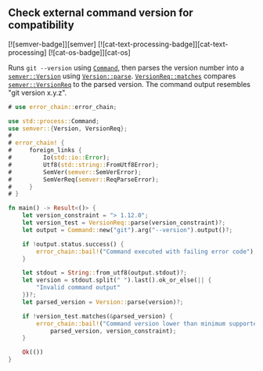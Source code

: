 ## Check external command version for compatibility

[![semver-badge]][semver] [![cat-text-processing-badge]][cat-text-processing] [![cat-os-badge]][cat-os]

Runs `git --version` using [`Command`], then parses the version number into a
[`semver::Version`] using [`Version::parse`]. [`VersionReq::matches`] compares
[`semver::VersionReq`] to the parsed version.  The command output resembles
"git version x.y.z".

```rust
# use error_chain::error_chain;

use std::process::Command;
use semver::{Version, VersionReq};
#
# error_chain! {
#     foreign_links {
#         Io(std::io::Error);
#         Utf8(std::string::FromUtf8Error);
#         SemVer(semver::SemVerError);
#         SemVerReq(semver::ReqParseError);
#     }
# }

fn main() -> Result<()> {
    let version_constraint = "> 1.12.0";
    let version_test = VersionReq::parse(version_constraint)?;
    let output = Command::new("git").arg("--version").output()?;

    if !output.status.success() {
        error_chain::bail!("Command executed with failing error code");
    }

    let stdout = String::from_utf8(output.stdout)?;
    let version = stdout.split(" ").last().ok_or_else(|| {
        "Invalid command output"
    })?;
    let parsed_version = Version::parse(version)?;

    if !version_test.matches(&parsed_version) {
        error_chain::bail!("Command version lower than minimum supported version (found {}, need {})",
            parsed_version, version_constraint);
    }

    Ok(())
}
```

[`Command`]: https://doc.rust-lang.org/std/process/struct.Command.html
[`semver::Version`]: https://docs.rs/semver/*/semver/struct.Version.html
[`semver::VersionReq`]: https://docs.rs/semver/*/semver/struct.VersionReq.html
[`Version::parse`]: https://docs.rs/semver/*/semver/struct.Version.html#method.parse
[`VersionReq::matches`]: https://docs.rs/semver/*/semver/struct.VersionReq.html#method.matches
